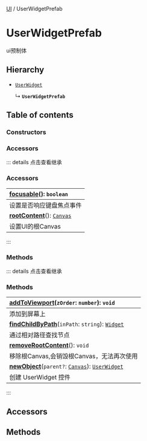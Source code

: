 [UI](../groups/Core.UI.md) / UserWidgetPrefab

# UserWidgetPrefab <Badge type="tip" text="Class" /> <Score text="UserWidgetPrefab" />

<span class="content-big">

ui预制体

</span>

## Hierarchy

- [`UserWidget`](mw.UserWidget.md)

  ↳ **`UserWidgetPrefab`**

## Table of contents

### Constructors <Score text="Constructors" /> 

### Accessors <Score text="Accessors" /> 


::: details 点击查看继承
### Accessors <Score text="Accessors" /> 
| **[focusable](mw.UserWidget.md#focusable)**(): `boolean`  |
| :-----|
| 设置是否响应键盘焦点事件|
| **[rootContent](mw.UserWidget.md#rootcontent)**(): [`Canvas`](mw.Canvas.md)  |
| 设置UI的根Canvas|
:::


### Methods <Score text="Methods" /> 


::: details 点击查看继承
### Methods <Score text="Methods" /> 
| **[addToViewport](mw.UserWidget.md#addtoviewport)**(`zOrder`: `number`): `void`  |
| :-----|
| 添加到屏幕上|
| **[findChildByPath](mw.UserWidget.md#findchildbypath)**(`inPath`: `string`): [`Widget`](mw.Widget.md)  |
| 通过相对路径查找节点|
| **[removeRootContent](mw.UserWidget.md#removerootcontent)**(): `void`  |
| 移除根Canvas,会销毁根Canvas，无法再次使用|
| **[newObject](mw.UserWidget.md#newobject)**(`parent?`: [`Canvas`](mw.Canvas.md)): [`UserWidget`](mw.UserWidget.md)  |
| 创建 UserWidget 控件|
:::


## Accessors

## Methods